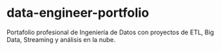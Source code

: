 # data-engineer-portfolio
Portafolio profesional de Ingeniería de Datos con proyectos de ETL, Big Data, Streaming y análisis en la nube.
